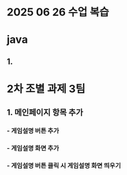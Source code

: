 # 2025 06 26 수업 복습
# java
## 1. 

# 2차 조별 과제 3팀
## 1. 메인페이지 항목 추가
### - 게임설명 버튼 추가
### - 게임설명 화면 추가
### - 게임설명 버튼 클릭 시 게임설명 화면 띄우기
